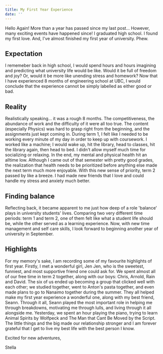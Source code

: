 ```yaml
---
title: My First Year Experience
date: ''
---
```


Hello Again! More than a year has passed since my last post... However, many exciting events have happened since! I graduated high school. I found my first love. And, I've almost finished my first year of university. Phew. 

## Expectation 
I rememeber back in high school, I would spend hours and hours imagining and predicting what university life would be like. Would it be full of freedom and joy? Or, would it be more like unending stress and homework? Now that I have experienced 8 months of engineering school at UBC, I would conclude that the experience cannot be simply labelled as either good or bad. 

## Reality 
Realistically speaking... it was a rough 8 months. The competitiveness, the abundance of work and the difficulty of it were all too true. The content (especially Physics) was hard to grasp right from the beginning, and the assignments just kept coming in. During term 1, I felt like I needed to be working every minute of my day in order to keep up with coursework. I worked like a machine; I would wake up, hit the library, head to classes, hit the library again, then head to bed. I didn't allow myself much time for socializing or relaxing. In the end, my mental and physical health hit an alltime low. Although I came out of that semester with pretty good grades, the realization that health needs to be prioritized before anything else made the next term much more enjoyable. With this new sense of priority, term 2 passed by like a breeze. I had made new friends that I love and could handle my stress and anxiety much better. 

## Finding balance 
Reflecting back, it became apparent to me just how deep of a role 'balance' plays in university students' lives. Comparing two very different time periods: term 1 and term 2, one of them felt like what a student life should be, while the other served as a learning experience. Now, with new time management and self care skills, I look forward to beginning another year of university in September. 

## Highlights 
For my memory's sake, I am recording some of my favourite highlights of first year. Firstly, I met a wonderful girl, Jen Jen, who is the sweetest, funniest, and most supportive friend one could ask for. We spent almost all of our free time in term 2 together, along with our boys: Chris, Arnold, Rain and David. The six of us ended up becoming a group that clicked well with each other; we studied together, went to Anton's pasta together, and even made plans to go to Nanaimo together during the summer. They all helped make my first year experience a wonderful one, along with my best friend, Seann. Through it all, Seann played the most important role in helping me through breakdowns, motivating me through lulls, and living through it all alongside me. Yesterday, we spent an hour playing the piano, trying to learn Animal Spirits by Wolfpeck and The Man that Cant Be Moved by the Script. The little things and the big made our relationship stronger and I am forever grateful that I get to live my best life with the best person I know. 

Excited for new adventures, 

Stella